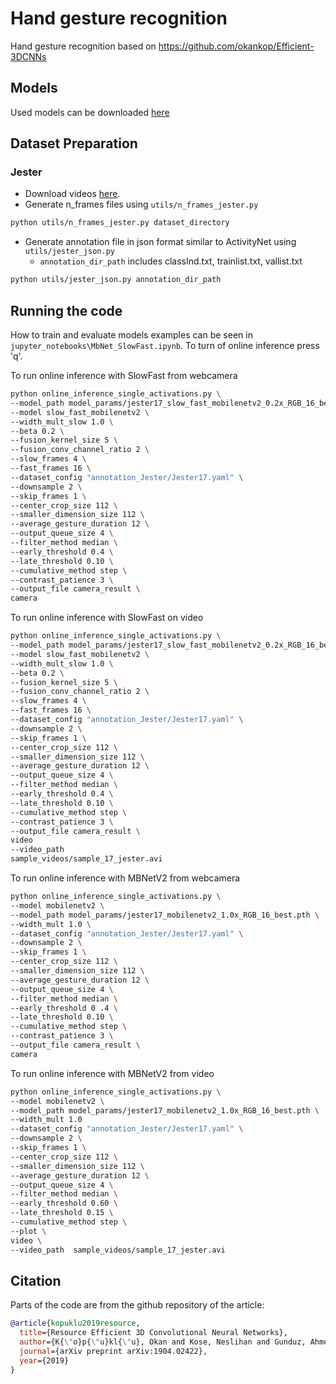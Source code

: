 # Hand gesture recognition
Hand gesture recognition based on https://github.com/okankop/Efficient-3DCNNs

## Models
Used models can be downloaded [here](https://drive.google.com/drive/folders/1SoPDD3dnrDaj9lWn0mxvpRD4OLyD9mls?usp=sharing)


## Dataset Preparation

### Jester

* Download videos [here](https://20bn.com/datasets/jester#download).
* Generate n_frames files using ```utils/n_frames_jester.py```

```bash
python utils/n_frames_jester.py dataset_directory
```

* Generate annotation file in json format similar to ActivityNet using ```utils/jester_json.py```
  * ```annotation_dir_path``` includes classInd.txt, trainlist.txt, vallist.txt

```bash
python utils/jester_json.py annotation_dir_path
```

## Running the code
How to train and evaluate models examples can be seen in ```jupyter_notebooks\MbNet_SlowFast.ipynb```. 
To turn of online inference press 'q'.
 
To run online inference with SlowFast from webcamera
```bash
python online_inference_single_activations.py \
--model_path model_params/jester17_slow_fast_mobilenetv2_0.2x_RGB_16_best.pth \
--model slow_fast_mobilenetv2 \
--width_mult_slow 1.0 \
--beta 0.2 \
--fusion_kernel_size 5 \
--fusion_conv_channel_ratio 2 \
--slow_frames 4 \
--fast_frames 16 \
--dataset_config "annotation_Jester/Jester17.yaml" \
--downsample 2 \
--skip_frames 1 \
--center_crop_size 112 \
--smaller_dimension_size 112 \
--average_gesture_duration 12 \
--output_queue_size 4 \
--filter_method median \
--early_threshold 0.4 \
--late_threshold 0.10 \
--cumulative_method step \
--contrast_patience 3 \
--output_file camera_result \
camera
```

To run online inference with SlowFast on video
```bash
python online_inference_single_activations.py \
--model_path model_params/jester17_slow_fast_mobilenetv2_0.2x_RGB_16_best.pth \
--model slow_fast_mobilenetv2 \
--width_mult_slow 1.0 \
--beta 0.2 \
--fusion_kernel_size 5 \
--fusion_conv_channel_ratio 2 \
--slow_frames 4 \
--fast_frames 16 \
--dataset_config "annotation_Jester/Jester17.yaml" \
--downsample 2 \
--skip_frames 1 \
--center_crop_size 112 \
--smaller_dimension_size 112 \
--average_gesture_duration 12 \
--output_queue_size 4 \
--filter_method median \
--early_threshold 0.4 \
--late_threshold 0.10 \
--cumulative_method step \
--contrast_patience 3 \
--output_file camera_result \
video
--video_path
sample_videos/sample_17_jester.avi
```

To run online inference with MBNetV2 from webcamera
```bash
python online_inference_single_activations.py \
--model mobilenetv2 \
--model_path model_params/jester17_mobilenetv2_1.0x_RGB_16_best.pth \
--width_mult 1.0 \
--dataset_config "annotation_Jester/Jester17.yaml" \
--downsample 2 \
--skip_frames 1 \
--center_crop_size 112 \
--smaller_dimension_size 112 \
--average_gesture_duration 12 \
--output_queue_size 4 \
--filter_method median \
--early_threshold 0 .4 \
--late_threshold 0.10 \
--cumulative_method step \
--contrast_patience 3 \
--output_file camera_result \
camera
```
To run online inference with MBNetV2 from video
```bash
python online_inference_single_activations.py \
--model mobilenetv2 \
--model_path model_params/jester17_mobilenetv2_1.0x_RGB_16_best.pth \
--width_mult 1.0
--dataset_config "annotation_Jester/Jester17.yaml" \
--downsample 2 \
--skip_frames 1 \
--center_crop_size 112 \
--smaller_dimension_size 112 \
--average_gesture_duration 12 \
--output_queue_size 4 \
--filter_method median \
--early_threshold 0.60 \
--late_threshold 0.15 \
--cumulative_method step \
--plot \
video \
--video_path  sample_videos/sample_17_jester.avi
```

## Citation
Parts of the code are from the github repository of the article:

```bibtex
@article{kopuklu2019resource,
  title={Resource Efficient 3D Convolutional Neural Networks},
  author={K{\"o}p{\"u}kl{\"u}, Okan and Kose, Neslihan and Gunduz, Ahmet and Rigoll, Gerhard},
  journal={arXiv preprint arXiv:1904.02422},
  year={2019}
}
```
